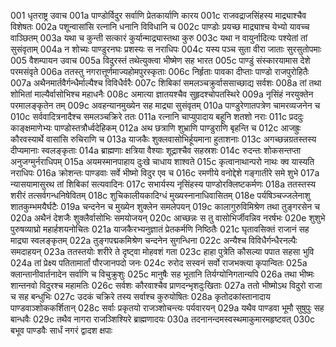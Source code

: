 001    धृतराष्ट्र उवाच
001a	पाण्डोर्विदुर सर्वाणि प्रेतकार्याणि कारय
001c	राजवद्राजसिंहस्य माद्र्याश्चैव विशेषतः
002a	पशून्वासांसि रत्नानि धनानि विविधानि च
002c	पाण्डोः प्रयच्छ माद्र्याश्च येभ्यो यावच्च वाञ्छितम्
003a	यथा च कुन्ती सत्कारं कुर्यान्माद्र्यास्तथा कुरु
003c	यथा न वायुर्नादित्यः पश्येतां तां सुसंवृताम्
004a	न शोच्यः पाण्डुरनघः प्रशस्यः स नराधिपः
004c	यस्य पञ्च सुता वीरा जाताः सुरसुतोपमाः
005    वैशम्पायन उवाच
005a	विदुरस्तं तथेत्युक्त्वा भीष्मेण सह भारत
005c	पाण्डुं संस्कारयामास देशे परमसंवृते
006a	ततस्तु नगरात्तूर्णमाज्यहोमपुरस्कृताः
006c	निर्हृताः पावका दीप्ताः पाण्डो राजपुरोहितैः
007a	अथैनमार्तवैर्गन्धैर्माल्यैश्च विविधैर्वरैः
007c	शिबिकां समलञ्चक्रुर्वाससाच्छाद्य सर्वशः
008a	तां तथा शोभितां माल्यैर्वासोभिश्च महाधनैः
008c	अमात्या ज्ञातयश्चैव सुहृदश्चोपतस्थिरे
009a	नृसिंहं नरयुक्तेन परमालङ्कृतेन तम्
009c	अवहन्यानमुख्येन सह माद्र्या सुसंवृतम्
010a	पाण्डुरेणातपत्रेण चामरव्यजनेन च
010c	सर्ववादित्रनादैश्च समलञ्चक्रिरे ततः
011a	रत्नानि चाप्युपादाय बहूनि शतशो नराः
011c	प्रददुः काङ्क्षमाणेभ्यः पाण्डोस्तत्रौर्ध्वदेहिकम्
012a	अथ छत्राणि शुभ्राणि पाण्डुराणि बृहन्ति च
012c	आजह्रुः कौरवस्यार्थे वासांसि रुचिराणि च
013a	याजकैः शुक्लवासोभिर्हूयमाना हुताशनाः
013c	अगच्छन्नग्रतस्तस्य दीप्यमानाः स्वलङ्कृताः
014a	ब्राह्मणाः क्षत्रिया वैश्याः शूद्राश्चैव सहस्रशः
014c	रुदन्तः शोकसन्तप्ता अनुजग्मुर्नराधिपम्
015a	अयमस्मानपाहाय दुःखे चाधाय शाश्वते
015c	कृत्वानाथान्परो नाथः क्व यास्यति नराधिपः
016a	क्रोशन्तः पाण्डवाः सर्वे भीष्मो विदुर एव च
016c	रमणीये वनोद्देशे गङ्गातीरे समे शुभे
017a	न्यासयामासुरथ तां शिबिकां सत्यवादिनः
017c	सभार्यस्य नृसिंहस्य पाण्डोरक्लिष्टकर्मणः
018a	ततस्तस्य शरीरं तत्सर्वगन्धनिषेवितम्
018c	शुचिकालीयकादिग्धं मुख्यस्नानाधिवासितम्
018e	पर्यषिञ्चज्जलेनाशु शातकुम्भमयैर्घटैः
019a	चन्दनेन च मुख्येन शुक्लेन समलेपयन्
019c	कालागुरुविमिश्रेण तथा तुङ्गरसेन च
020a	अथैनं देशजैः शुक्लैर्वासोभिः समयोजयन्
020c	आच्छन्नः स तु वासोभिर्जीवन्निव नरर्षभः
020e	शुशुभे पुरुषव्याघ्रो महार्हशयनोचितः
021a	याजकैरभ्यनुज्ञातं प्रेतकर्मणि निष्ठितैः
021c	घृतावसिक्तं राजानं सह माद्र्या स्वलङ्कृतम्
022a	तुङ्गपद्मकमिश्रेण चन्दनेन सुगन्धिना
022c	अन्यैश्च विविधैर्गन्धैरनल्पैः समदाहयन्
023a	ततस्तयोः शरीरे ते दृष्ट्वा मोहवशं गता
023c	हाहा पुत्रेति कौसल्या पपात सहसा भुवि
024a	तां प्रेक्ष्य पतितामार्तां पौरजानपदो जनः
024c	रुरोद सस्वनं सर्वो राजभक्त्या कृपान्वितः
025a	क्लान्तानीवार्तनादेन सर्वाणि च विचुक्रुशुः
025c	मानुषैः सह भूतानि तिर्यग्योनिगतान्यपि
026a	तथा भीष्मः शान्तनवो विदुरश्च महामतिः
026c	सर्वशः कौरवाश्चैव प्राणदन्भृशदुःखिताः
027a	ततो भीष्मोऽथ विदुरो राजा च सह बन्धुभिः
027c	उदकं चक्रिरे तस्य सर्वाश्च कुरुयोषितः
028a	कृतोदकांस्तानादाय पाण्डवाञ्शोककर्शितान्
028c	सर्वाः प्रकृतयो राजञ्शोचन्त्यः पर्यवारयन्
029a	यथैव पाण्डवा भूमौ सुषुपुः सह बान्धवैः
029c	तथैव नागरा राजञ्शिश्यिरे ब्राह्मणादयः
030a	तदनानन्दमस्वस्थमाकुमारमहृष्टवत्
030c	बभूव पाण्डवैः सार्धं नगरं द्वादश क्षपाः

